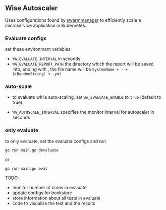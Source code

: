 ## Wise Autoscaler
Uses configurations found by [swarmmanager](https://github.com/vahidmostofi/swarmmanager) to efficiently scale a microservice application in Kubernetes.

### Evaluate configs
set these environment variables:

- ``` WA_EVALUATE_INTERVAL ``` in seconds
- ``` WA_EVALUATE_REPORT_PATH ``` the directory which the report will be saved into, ending with \, the file name will be ```SystemName + - + $(RandomString) + .yml```

### auto-scale
- to evaluate while auto-scaling, set ```WA_EVALUATE_ENABLE``` to ```true``` (default to true)

- ```WA_AUTOSCALE_INTERVAL``` specifies the monitor interval for autoscaler in seconds

### only evaluate
to only evaluate, set the evaluate configs and run

``` go run main.go devaluate ```

or

``` go run main.go eval ```


TODO:

- monitor number of cores in evaluate
- update configs for bookstore
- store information about all tests in evaluate
- code to visualize the test and the results